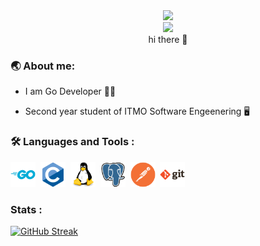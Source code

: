 
<div id="header" align="center">
  <img src="https://i.giphy.com/media/v1.Y2lkPTc5MGI3NjExZ21mbTRqeGhtYjUxZHF0ZHJsajN0bnFldGRlM2I1NXhjM21nencwdiZlcD12MV9pbnRlcm5hbF9naWZfYnlfaWQmY3Q9Zw/cTQFuTARBgo6F0hoxS/giphy.gif" width="300"/>
</div>

<div id="badges", align='center'>
  <a href="https://t.me/without_concept">
    <img src="https://img.shields.io/badge/Telegram-blue?logo=telegram&logoColor=white&style=for-the-badge"/>
  </a>
</div>

<div id="header" align="center">
     hi there 👋
</div>

### 🌏 About me:
  - I am Go Developer 👨‍💻
  
  - Second year student of ITMO Software Engeenering 🖥

### :hammer_and_wrench: Languages and Tools :

  <div>
  <img src="https://github.com/devicons/devicon/blob/master/icons/go/go-original-wordmark.svg" title="Go" alt="Go" width="40" height="40"/>&nbsp;
  <img src="https://github.com/devicons/devicon/blob/master/icons/c/c-original.svg" title="C/C++" alt="C/C++" width="40" height="40"/>&nbsp;
  <img src="https://github.com/devicons/devicon/blob/master/icons/linux/linux-original.svg" title="Linux" alt="Linux" width="40" height="40"/>&nbsp;
  <img src="https://github.com/devicons/devicon/blob/master/icons/postgresql/postgresql-original.svg" title="PostgreSQL" alt="PostgreSQL" width="40" height="40"/>&nbsp;
  <img src="https://github.com/devicons/devicon/blob/master/icons/postman/postman-original.svg" title="Postman" alt="Postman" width="40" height="40"/>&nbsp;
  <img src="https://github.com/devicons/devicon/blob/master/icons/git/git-original-wordmark.svg" title="Git" **alt="Git" width="40" height="40"/>
</div>

### Stats :
[![GitHub Streak](http://github-readme-streak-stats.herokuapp.com?user=dunooo0ooo&theme=dark&date_format=M%20j%5B%2C%20Y%5D&mode=weekly&card_width=400)](https://git.io/streak-stats)
